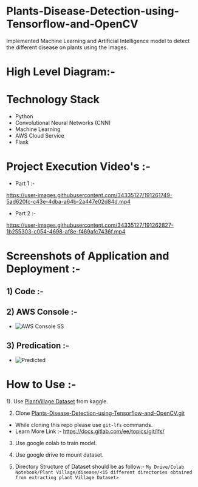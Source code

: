 # Plants-Disease-Detection-using-Tensorflow-and-OpenCV
Implemented Machine Learning and Artificial Intelligence model to detect the different disease on plants using the images.


# High Level Diagram:- 


# Technology Stack
- Python
- Convolutional Neural Networks (CNN)
- Machine Learning
- AWS Cloud Service
- Flask

# Project Execution Video's :- 
- Part 1 :- 

https://user-images.githubusercontent.com/34335127/191261749-5ad620fc-c43e-4dba-a64b-2a447e02d84d.mp4

- Part 2 :- 

https://user-images.githubusercontent.com/34335127/191262827-1b255303-c054-4698-af8e-f469afc7436f.mp4
# Screenshots of Application and Deployment :- 
## 1) Code :-


## 2) AWS Console :-
- ![AWS Console SS](https://user-images.githubusercontent.com/34335127/191258738-70d28b6e-23b8-4fbe-bfba-0f0bb4e47ab3.png)

## 3) Predication :-
- ![Predicted](https://user-images.githubusercontent.com/34335127/191258817-494ed259-cddb-4b54-ac5a-7b0089bef4e5.png)


# How to Use :-
1). Use [PlantVillage Dataset](https://www.kaggle.com/emmarex/plantdisease) from kaggle.

2) Clone [Plants-Disease-Detection-using-Tensorflow-and-OpenCV.git](https://github.com/cartosat/Plants-Disease-Detection-using-Tensorflow-and-OpenCV.git)
 - While cloning this repo please use `git-lfs` commands.
 - Learn More Link :- https://docs.gitlab.com/ee/topics/git/lfs/

3) Use google colab to train model.

4) Use google drive to mount dataset.

5) Directory Structure of Dataset should be as follow:- 
`My Drive/Colab Notebook/Plant Village/disease/<15 different directories obtained from extracting plant Village Dataset>`
